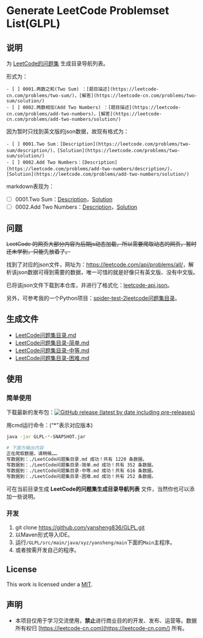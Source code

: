 # Generate LeetCode  Problemset List(GLPL)

## 说明

为 [LeetCode的问题集](https://leetcode-cn.com/problemset/all/) 生成目录导航列表。

形式为：

```
- [ ] 0001.两数之和(Two Sum) ：[题目描述](https://leetcode-cn.com/problems/two-sum/)，[解答](https://leetcode-cn.com/problems/two-sum/solution/)
- [ ] 0002.两数相加(Add Two Numbers) ：[题目描述](https://leetcode-cn.com/problems/add-two-numbers)，[解答](https://leetcode-cn.com/problems/add-two-numbers/solution/)
```

因为暂时只找到英文版的json数据，故现有格式为：

```
- [ ] 0001.Two Sum：[Description](https://leetcode.com/problems/two-sum/description/)，[Solution](https://leetcode.com/problems/two-sum/solution/)
- [ ] 0002.Add Two Numbers：[Description](https://leetcode.com/problems/add-two-numbers/description/)，[Solution](https://leetcode.com/problems/add-two-numbers/solution/)
```

markdown表现为：

- [ ] 0001.Two Sum：[Description](https://leetcode.com/problems/two-sum/description/)，[Solution](https://leetcode.com/problems/two-sum/solution/)
- [ ] 0002.Add Two Numbers：[Description](https://leetcode.com/problems/add-two-numbers/description/)，[Solution](https://leetcode.com/problems/add-two-numbers/solution/)

## 问题

~~LeetCode  的网页大部分内容为后期js动态加载，所以需要爬取动态的网页，暂时还未学到，只能先放着了。~~

找到了对应的json文件，网址为：<https://leetcode.com/api/problems/all/>，解析该json数据可得到需要的数据，唯一可惜的就是好像只有英文版、没有中文版。

已将该json文件下载到本仓库，并进行了格式化：[leetcode-api.json](https://github.com/yansheng836/GLPL/blob/master/leetcode-api.json)。

另外，可参考我的一个Python项目：[spider-test-2leetcode问题集目录](<https://github.com/yansheng836/spider-test#2leetcode问题集目录>)。

## 生成文件

- [LeetCode问题集目录.md](<https://github.com/yansheng836/GLPL/blob/master/LeetCode问题集目录.md>)
- [LeetCode问题集目录-简单.md](<https://github.com/yansheng836/GLPL/blob/master/LeetCode问题集目录-简单.md>)
- [LeetCode问题集目录-中等.md](<https://github.com/yansheng836/GLPL/blob/master/LeetCode问题集目录-中等.md>)
- [LeetCode问题集目录-困难.md](<https://github.com/yansheng836/GLPL/blob/master/LeetCode问题集目录-困难.md>)

## 使用

### 简单使用

下载最新的发布包：[![GitHub release (latest by date including pre-releases)](https://img.shields.io/github/v/release/yansheng836/GLPL?include_prereleases)](https://github.com/yansheng836/GLPL/releases)

用cmd运行命令：(“*"表示对应版本)

```bash
java -jar GLPL-*-SNAPSHOT.jar

# 下面为输出内容
正在爬取数据，请稍候……
写数据到：./LeetCode问题集目录.md 成功！共有 1220 条数据。
写数据到：./LeetCode问题集目录-简单.md 成功！共有 352 条数据。
写数据到：./LeetCode问题集目录-中等.md 成功！共有 616 条数据。
写数据到：./LeetCode问题集目录-困难.md 成功！共有 252 条数据。
```

可在当前目录生成 **LeetCode的问题集生成目录导航列表** 文件，当然你也可以添加一些说明。

### 开发

1. git clone <https://github.com/yansheng836/GLPL.git>
2. 以Maven形式导入IDE。
3. 运行`/GLPL/src/main/java/xyz/yansheng/main`下面的`Main`主程序。
4. 或者按需开发自己的程序。

## License

This work is licensed under a [MIT](https://github.com/yansheng836/GLPL/blob/master/LICENSE.txt).

## 声明

- 本项目仅用于学习交流使用，**禁止**进行商业目的的开发、发布、运营等。数据所有权归 [https://leetcode-cn.com](https://leetcode-cn.com/) 所有。
